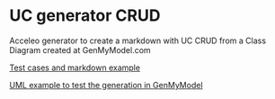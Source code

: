 # UC generator CRUD
Acceleo generator to create a markdown with UC CRUD from a Class Diagram created at GenMyModel.com

[Test cases and markdown example](https://github.com/recursosCSWuniandes/cruduc/wiki)

[UML example to test the generation in GenMyModel](https://repository.genmymodel.com/d.althviz10/SportClub3?utm_source=dashboard)